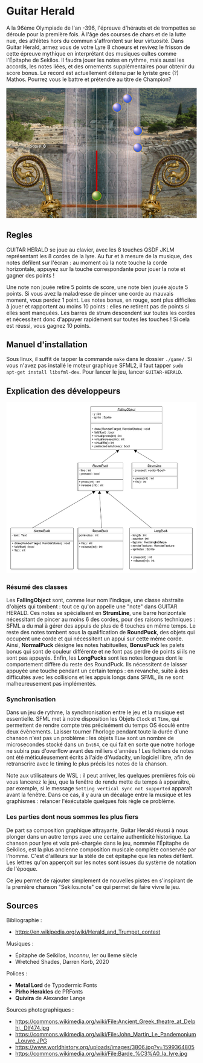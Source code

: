 # Guitar Herald

A la 96ème Olympiade de l'an -396, l'épreuve d'hérauts et de trompettes se déroule pour la première fois. À l'âge des courses de chars et de la lutte nue, des athlètes hors du commun s'affrontent sur leur virtuosité. Dans Guitar Herald, armez vous de votre Lyre 8 choeurs et revivez le frisson de cette épreuve mythique en interprétant des musiques cultes comme l'Épitaphe de Sekilos. Il faudra jouer les notes en rythme, mais aussi les accords, les notes liées, et des ornements supplémentaires pour obtenir du score bonus. 
Le record est actuellement détenu par le lyriste grec (?) Mathos. Pourrez vous le battre et prétendre au titre de Champion?

![Screenshot](./CompteRendu/Screenshot.png)
## Regles

GUITAR HERALD se joue au clavier, avec les 8 touches QSDF JKLM représentant les 8 cordes de la lyre. Au fur et à mesure de la musique, des notes défilent sur l'écran : au moment où la note touche la corde horizontale, appuyez sur la touche correspondante pour jouer la note et gagner des points !

Une note non jouée retire 5 points de score, une note bien jouée ajoute 5 points. Si vous avez la maladresse de pincer une corde au mauvais moment, vous perdez 1 point.
Les notes bonus, en rouge, sont plus difficiles à jouer et rapportent au moins 10 points : elles ne retirent pas de points si elles sont manquées.
Les barres de strum descendent sur toutes les cordes et nécessitent donc d'appuyer rapidement sur toutes les touches ! Si cela est réussi, vous gagnez 10 points.

## Manuel d'installation

Sous linux, il suffit de tapper la commande `make` dans le dossier `./game/`. Si vous n'avez pas installé le moteur graphique SFML2, il faut tapper `sudo apt-get install libsfml-dev`. 
Pour lancer le jeu, lancer `GUITAR-HERALD`.

## Explication des développeurs
![Diagramme UML](https://github.com/Perigorac/guitar-herald/blob/main/CompteRendu/UMLv1.2.png?raw=true)

### Résumé des classes

Les **FallingObject** sont, comme leur nom l'indique, une classe abstraite d'objets qui tombent : tout ce qu'on appelle une "note" dans GUITAR HERALD. Ces notes se spécialisent en **StrumLine**, une barre horizontale nécessitant de pincer au moins 6 des cordes, pour des raisons techniques : SFML a du mal à gérer des appuis de plus de 6 touches en même temps. 
Le reste des notes tombent sous la qualification de **RoundPuck**, des objets qui occupent une corde et qui nécessitent un appui sur cette même corde. Ainsi, **NormalPuck** désigne les notes habituelles, **BonusPuck** les palets bonus qui sont de couleur différente et ne font pas perdre de points si ils ne sont pas appuyés.
Enfin, les **LongPucks** sont les notes longues dont le comportement diffère du reste des RoundPuck. Ils nécessitent de laisser appuyée une touche pendant un certain temps : en revanche, suite à des difficultés avec les collisions et les appuis longs dans SFML, ils ne sont malheureusement pas implémentés.

### Synchronisation

Dans un jeu de rythme, la synchronisation entre le jeu et la musique est essentielle. SFML met à notre disposition les Objets `Clock` et `Time`, qui permettent de rendre compte très précisément du temps OS écoulé entre deux évènements. Laisser tourner l'horloge pendant toute la durée d'une chanson n'est pas un problème : les objets `Time` sont un nombre de microsecondes stocké dans un `Int64`, ce qui fait en sorte que notre horloge ne subira pas d'overflow avant des milliers d'années !
Les fichiers de notes ont été méticuleusement écrits à l'aide d'Audacity, un logiciel libre, afin de retranscrire avec le timing le plus précis les notes de la chanson.

Note aux utilisateurs de WSL : il peut arriver, les quelques premières fois où vous lancerez le jeu, que la fenêtre de rendu mette du temps à apparaître, par exemple, si le message `Setting vertical sync not supported` apparaît avant la fenêtre. Dans ce cas, il y aura un décalage entre la musique et les graphismes : relancer l'éxécutable quelques fois règle ce problème.

### Les parties dont nous sommes les plus fiers

De part sa composition graphique attrayante, Guitar Herald réussi à nous plonger dans un autre temps avec une certaine authenticité historique. La chanson pour lyre et voix pré-chargée dans le jeu, nommée l'Épitaphe de Seikilos, est la plus ancienne composition musicale complète conservée par l'homme. C'est d'ailleurs sur la stèle de cet épitaphe que les notes défilent. Les lettres qu'on apperçoit sur les notes sont issues du système de notation de l'époque. 

Ce jeu permet de rajouter simplement de nouvelles pistes en s'inspirant de la première chanson "Sekilos.note" ce qui permet de faire vivre le jeu.

## Sources

Bibliographie :
 * https://en.wikipedia.org/wiki/Herald_and_Trumpet_contest

Musiques :
 * Épitaphe de Seikilos, *Inconnu*, Ier ou IIeme siècle
 * Wretched Shades, Darren Korb, 2020

Polices : 
 * **Metal Lord** de Typodermic Fonts
 * **Pirho Herakles** de PRFonts
 * **Quivira** de Alexander Lange

Sources photographiques : 
 * https://commons.wikimedia.org/wiki/File:Ancient_Greek_theatre_at_Delphi,_Dlf474.jpg
 * https://commons.wikimedia.org/wiki/File:John_Martin_Le_Pandemonium_Louvre.JPG
 * https://www.worldhistory.org/uploads/images/3806.jpg?v=1599364805
 * https://commons.wikimedia.org/wiki/File:Barde_%C3%A0_la_lyre.jpg
